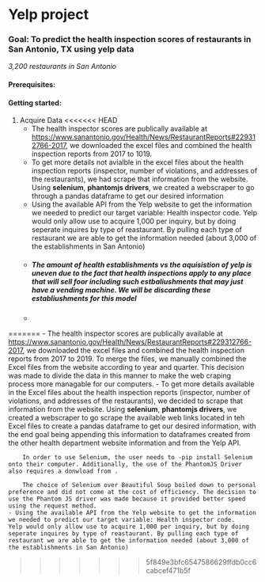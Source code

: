 # Yelp project

### Goal: To predict the health inspection scores of restaurants in San Antonio, TX using yelp data

*3,200 restaurants in San Antonio*
#### Prerequisites:

#### Getting started:
1. Acquire Data
<<<<<<< HEAD
    - The health inspector scores are publically available at https://www.sanantonio.gov/Health/News/RestaurantReports#229312766-2017, we       downloaded the excel files and combined the health inspection reports from 2017 to 1019.
    - To get more details not avialble in the excel files about the health inspection reports (inspector, number of violations, and addresses   of the restaurants), we had scrape that information from the website. Using **selenium**, **phantomjs drivers**, we created a             webscraper to go through a pandas dataframe to get our desired information
    - Using the available API from the Yelp website to get the information we needed to predict our target variable: Health inspector code.     Yelp would only allow use to acquire 1,000 per inquiry, but by doing seperate inquires by type of reastaurant. By pulling each type of    restaurant we are able to get the information needed (about 3,000 of the establishments in San Antonio)
    - ##### The amount of health establishments vs the aquisistion of yelp is uneven due to the fact that health inspections apply to any       place that will sell foor including such estbaliushments that may just have a vending machine. We will be discarding these                establiushments for this model 
    - 
=======
    - The health inspector scores are publically available at https://www.sanantonio.gov/Health/News/RestaurantReports#229312766-2017, we downloaded the excel files and combined the health inspection reports from 2017 to 2019. To merge the files, we manually combined the Excel files from the website according to year and quarter. This decision was made to divide the data in this manner to make the web craping process more managable for our computers. 
    - To get more details available in the Excel files about the health inspection reports (inspector, number of violations, and addresses of the restaurants), we decided to scrape that information from the website. Using **selenium**, **phantomjs drivers**, we created a webscraper to go scrape the available web links located in teh Excel files to create a pandas dataframe to get our desired information, with the end goal being appending this information to dataframes created from the other health department website information and from the Yelp API.

        In order to use Selenium, the user needs to -pip install Selenium onto their computer. Additionally, the use of the PhantomJS Driver also requires a donwload from . 

        The choice of Selenium over Beautiful Soup boiled down to personal preference and did not come at the cost of efficiency. The decision to use the Phantom JS driver was made because it provided better speed using the request method. 
    - Using the available API from the Yelp website to get the information we needed to predict our target variable: Health inspector code.     Yelp would only allow use to acquire 1,000 per inquiry, but by doing seperate inquires by type of reastaurant. By pulling each type of    restaurant we are able to get the information needed (about 3,000 of the establishments in San Antonio)
>>>>>>> 5f849e3bfc6547586629ffdb0cc6cabcef471b5f
